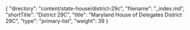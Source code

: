 {
  "directory": "content/state-house/district-29c",
  "filename": "_index.md",
  "shortTitle": "District 29C",
  "title": "Maryland House of Delegates District 29C",
  "type": "primary-list",
  "weight": 39
}
